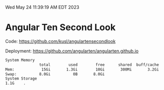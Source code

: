 Wed May 24 11:39:19 AM EDT 2023

# Angular Ten Second Look

Code: https://github.com/kusl/angulartensecondlook

Deployment: https://github.com/angularten/angularten.github.io

```bash
System Memory
               total        used        free      shared  buff/cache   available
Mem:            15Gi       1.3Gi        10Gi       300Mi       3.2Gi        13Gi
Swap:          8.0Gi          0B       8.0Gi
System Storage
1.1G	.
```
```bash
